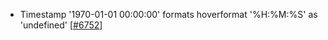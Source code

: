 -  Timestamp '1970-01-01 00:00:00' formats hoverformat '%H:%M:%S' as 'undefined' [[#6752](https://github.com/plotly/plotly.js/pull/6752)]